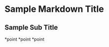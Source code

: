 Sample Markdown Title
=====================

Sample Sub Title
----------------
*point 
*point
*point